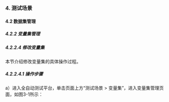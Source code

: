 ### 4. 测试场景

#### 4.2 数据集管理

##### 4.2.2 变量集管理

##### 4.2.2.4 修改变量集

本节介绍修改变量集的具体操作过程。

##### 4.2.2.4.1 操作步骤

a）进入全自动测试平台，单击页面上方“测试场景 > 变量集”，进入变量集管理页面，如图3-1所示：
